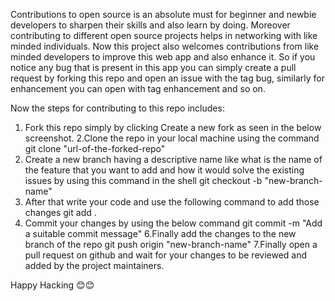 Contributions to open source is an absolute must for beginner and newbie developers to sharpen their skills and also learn by doing. Moreover contributing to different open source projects helps in networking with like minded individuals. 
Now this project also welcomes contributions from like minded developers to improve this web app and also enhance it. So if you notice any bug that is present in this app you can simply create a pull request by forking this repo and open an issue with the tag bug, similarly for enhancement you can open with tag enhancement and so on.

Now the steps for contributing to this repo includes:

1. Fork this repo simply by clicking Create a new fork as seen in the below screenshot.
2.Clone the repo in your local machine using the command
git clone "url-of-the-forked-repo"
3. Create a new branch having a descriptive name like what is the name of the feature that you want to add and how it would solve the existing issues by using this command in the shell
git checkout -b "new-branch-name"
4. After that write your code and use the following command to add those changes
git add .
5. Commit your changes by using the below command
git commit -m "Add a suitable commit message"
6.Finally add the changes to the new branch of the repo
git push origin "new-branch-name"
7.Finally open a pull request on github and wait for your changes to be reviewed and added by the project maintainers.

Happy Hacking 😊😊
